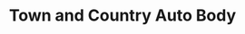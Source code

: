 ---
title: "Town and Country Auto Body"
url: /stone-mills/town-and-country-auto-body/
shop: car repair
---